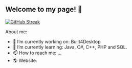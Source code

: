 ## Welcome to my page! 👋

[![GitHub Streak](https://streak-stats.demolab.com/?user=RobinRingwelski)](https://git.io/streak-stats)

About me:
- 🔭 I’m currently working on: Built4Desktop
- 🌱 I’m currently learning: Java, C#, C++, PHP and SQL.
- 📫 How to reach me: [...](https://www.linkedin.com/in/robin-ringwelski-b82023322/)
- 🌎 Website: 


